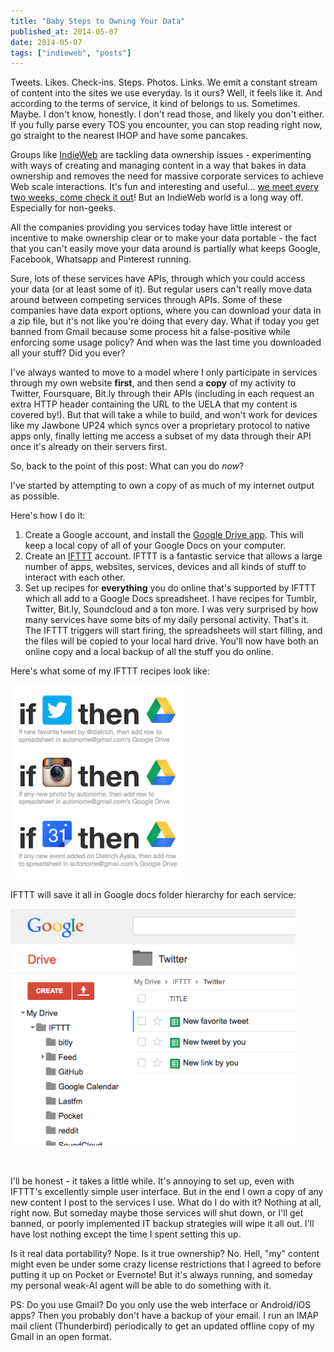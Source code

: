 ```yaml
---
title: "Baby Steps to Owning Your Data"
published_at: 2014-05-07
date: 2014-05-07
tags: ["indieweb", "posts"]
---
```


Tweets. Likes. Check-ins. Steps. Photos. Links. We emit a constant stream of content into the sites we use everyday. Is it ours? Well, it feels like it. And according to the terms of service, it kind of belongs to us. Sometimes. Maybe. I don't know, honestly. I don't read those, and likely you don't either. If you fully parse every TOS you encounter, you can stop reading right now, go straight to the nearest IHOP and have some pancakes.

Groups like [IndieWeb](http://indiewebcamp.com/ "IndieWeb") are tackling data ownership issues - experimenting with ways of creating and managing content in a way that bakes in data ownership and removes the need for massive corporate services to achieve Web scale interactions. It's fun and interesting and useful... [we meet every two weeks, come check it out](http://indiewebcamp.com/events/ "Homebrew Website Club")! But an IndieWeb world is a long way off. Especially for non-geeks.

All the companies providing you services today have little interest or incentive to make ownership clear or to make your data portable - the fact that you can't easily move your data around is partially what keeps Google, Facebook, Whatsapp and Pinterest running.

Sure, lots of these services have APIs, through which you could access your data (or at least some of it). But regular users can't really move data around between competing services through APIs. Some of these companies have data export options, where you can download your data in a zip file, but it's not like you're doing that every day. What if today you get banned from Gmail because some process hit a false-positive while enforcing some usage policy? And when was the last time you downloaded all your stuff? Did you ever?

I've always wanted to move to a model where I only participate in services through my own website **first**, and then send a **copy** of my activity to Twitter, Foursquare, Bit.ly through their APIs (including in each request an extra HTTP header containing the URL to the UELA that my content is covered by!). But that will take a while to build, and won't work for devices like my Jawbone UP24 which syncs over a proprietary protocol to native apps only, finally letting me access a subset of my data through their API once it's already on their servers first.

So, back to the point of this post: What can you do _now_?

I've started by attempting to own a copy of as much of my internet output as possible.

Here's how I do it:

1.  Create a Google account, and install the [Google Drive app](https://tools.google.com/dlpage/drive/?hl=en "Google Drive App"). This will keep a local copy of all of your Google Docs on your computer.
2.  Create an [IFTTT](https://ifttt.com "IFTTT") account. IFTTT is a fantastic service that allows a large number of apps, websites, services, devices and all kinds of stuff to interact with each other.
3.  Set up recipes for **everything** you do online that's supported by IFTTT which all add to a Google Docs spreadsheet. I have recipes for Tumblr, Twitter, Bit.ly, Soundcloud and a ton more. I was very surprised by how many services have some bits of my daily personal activity.
That's it. The IFTTT triggers will start firing, the spreadsheets will start filling, and the files will be copied to your local hard drive. You'll now have both an online copy and a local backup of all the stuff you do online.

Here's what some of my IFTTT recipes look like:

[![Image](screenshot-2014-05-06-21-17-391.png)](http://autonome.files.wordpress.com/2014/05/screenshot-2014-05-06-21-17-391.png)

IFTTT will save it all in Google docs folder hierarchy for each service:

[![Image](screenshot-2014-05-06-21-21-58.png)](http://autonome.files.wordpress.com/2014/05/screenshot-2014-05-06-21-21-58.png)

&nbsp;

I'll be honest - it takes a little while. It's annoying to set up, even with IFTTT's excellently simple user interface. But in the end I own a copy of any new content I post to the services I use. What do I do with it? Nothing at all, right now. But someday maybe those services will shut down, or I'll get banned, or poorly implemented IT backup strategies will wipe it all out. I'll have lost nothing except the time I spent setting this up.

Is it real data portability? Nope. Is it true ownership? No. Hell, "my" content might even be under some crazy license restrictions that I agreed to before putting it up on Pocket or Evernote! But it's always running, and someday my personal weak-AI agent will be able to do something with it.

PS: Do you use Gmail? Do you only use the web interface or Android/iOS apps? Then you probably don't have a backup of your email. I run an IMAP mail client (Thunderbird) periodically to get an updated offline copy of my Gmail in an open format.